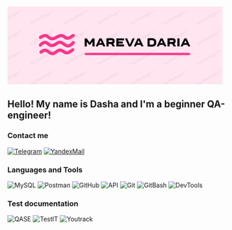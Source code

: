![Header](https://github.com/kingsiberia/kingsiberia/blob/main/assets/logook.png)

## Hello! My name is Dasha and I'm a beginner QA-engineer!

### Contact me
[![Telegram](https://img.shields.io/badge/-Telegram-6D7B8D?style=flat-square&logo=Telegram&logoColor=3090C7)](https://t.me/kingsiberia)
[![YandexMail](https://img.shields.io/badge/-YandexMail-6D7B8D?style=flat-square&logo=YandexMail&logoColor=3090C7)](mailto:Kingakyla@yandex.ru)

### Languages and Tools
![MySQL](https://img.shields.io/badge/-MySQL-6D7B8D?style=flat-square&logo=MySQL&logoColor=FFA62F)
![Postman](https://img.shields.io/badge/-Postman-6D7B8D?style=flat-square&logo=Postman&logoColor=FFA62F)
![GitHub](https://img.shields.io/badge/-GitHub-6D7B8D?style=flat-square&logo=GitHub&logoColor=FFFFFF)
![API](https://img.shields.io/badge/-API-6D7B8D?style=flat-square&logo=API&logoColor=FFA62F)
![Git](https://img.shields.io/badge/-Git-6D7B8D?style=flat-square&logo=Git&logoColor=F87217)
![GitBash](https://img.shields.io/badge/-GitBash-6D7B8D?style=flat-square&logo=GitBash&logoColor=F87217)
![DevTools](https://img.shields.io/badge/-DevTools-6D7B8D?style=flat-square&logo=DevTools&logoColor=2554C7)

### Test documentation
![QASE](https://img.shields.io/badge/-QASE-6D7B8D?style=flat-square&logo=QASE&logoColor=2554C7)
![TestIT](https://img.shields.io/badge/-TestIT-6D7B8D?style=flat-square&logo=TestIT&logoColor=2554C7)
![Youtrack](https://img.shields.io/badge/-Youtrack-6D7B8D?style=flat-square&logo=Youtrack&logoColor=2554C7)